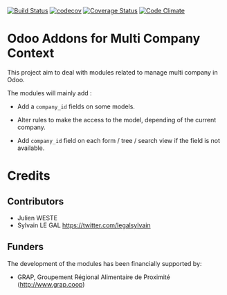 [![Build Status](https://travis-ci.org/odoo-cae/odoo-addons-multi-company.svg?branch=10.0)](https://travis-ci.org/odoo-cae/odoo-addons-multi-company)
[![codecov](https://codecov.io/gh/odoo-cae/odoo-addons-multi-company/branch/10.0/graph/badge.svg)](https://codecov.io/gh/odoo-cae/odoo-addons-multi-company)
[![Coverage Status](https://coveralls.io/repos/github/odoo-cae/odoo-addons-multi-company/badge.svg?branch=10.0)](https://coveralls.io/r/odoo-cae/odoo-addons-multi-company?branch=10.0)
[![Code Climate](https://codeclimate.com/github/odoo-cae/odoo-addons-multi-company/badges/gpa.svg)](https://codeclimate.com/github/odoo-cae/odoo-addons-multi-company)


Odoo Addons for Multi Company Context
=====================================

This project aim to deal with modules related to manage multi company in Odoo.

The modules will mainly add :

* Add a ```company_id``` fields on some models.

* Alter rules to make the access to the model, depending of the current company.

* Add ```company_id``` field on each form / tree / search view if the field
  is not available.

Credits
=======

Contributors
------------

* Julien WESTE
* Sylvain LE GAL <https://twitter.com/legalsylvain>

Funders
-------

The development of the modules has been financially supported by:

* GRAP, Groupement Régional Alimentaire de Proximité (<http://www.grap.coop>)
